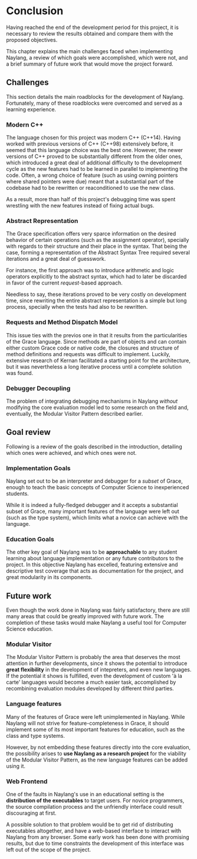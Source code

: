 
Conclusion
=======

Having reached the end of the development period for this project, it is necessary to review the results obtained and compare them with the proposed objectives.

This chapter explains the main challenges faced when implementing Naylang, a review of which goals were accomplished, which were not, and a brief summary of future work that would move the project forward.

Challenges
------

This section details the main roadblocks for the development of Naylang. Fortunately, many of these roadblocks were overcomed and served as a learning experience.

### Modern C++

The language chosen for this project was modern C++ (C++14). Having worked with previous versions of C++ (C++98) extensively before, it seemed that this language choice was the best one. However, the newer versions of C++ proved to be substantially different from the older ones, which introduced a great deal of additional difficulty to the development cycle as the new features had to be learned in parallel to implementing the code. Often, a wrong choice of feature (such as using owning pointers where shared pointers were due) meant that a substantial part of the codebase had to be rewritten or reaconditioned to use the new class.

As a result, more than half of this project's debugging time was spent wrestling with the new features instead of fixing actual bugs.

### Abstract Representation

The Grace specification offers very sparce information on the desired behavior of certain operations (such as the assignment operator), specially with regards to their structure and their place in the syntax. That being the case, forming a representation of the Abstract Syntax Tree required several iterations and a great deal of guesswork.

For instance, the first approach was to introduce arithmetic and logic operators explicitly to the abstract syntax, which had to later be discarded in favor of the current _request_-based approach.

Needless to say, these iterations proved to be very costly on development time, since rewriting the entire abstract representation is a simple but long process, specially when the tests had also to be rewritten.

### Requests and Method Dispatch Model

This issue ties with the previos one in that it results from the particularities of the Grace language. Since methods are part of objects and can contain either custom Grace code or native code, the closures and structure of method definitions and requests was difficult to implement. Luckily, extensive research of Kernan facilitated a starting point for the architecture, but it was nevertheless a long iterative process until a complete solution was found.

### Debugger Decoupling

The problem of integrating debugging mechanisms in Naylang _without_ modifying the core evaluation model led to some research on the field and, eventually, the Modular Visitor Pattern described earlier.

Goal review
------

Following is a review of the goals described in the introduction, detailing which ones were achieved, and which ones were not.

### Implementation Goals

Naylang set out to be an interpreter and debugger for a _subset_ of Grace, enough to teach the basic concepts of Computer Science to inexperienced students.

While it is indeed a fully-fledged debugger and it accepts a substantial subset of Grace, many important features of the language were left out (such as the type system), which limits what a novice can achieve with the language.

### Education Goals

The other key goal of Naylang was to be **approachable** to any student learning about language implementation or any future contributors to the project. In this objective Naylang has excelled, featuring extensive and descriptive test coverage that acts as documentation for the project, and great modularity in its components.

Future work
------

Even though the work done in Naylang was fairly satisfactory, there are still many areas that could be greatly improved with future work. The completion of these tasks would make Naylang a useful tool for Computer Science education.

### Modular Visitor

The Modular Visitor Pattern is probably the area that deserves the most attention in further developments, since it shows the potential to introduce **great flexibility** in the development of intepreters, and even new languages. If the potential it shows is fulfilled, even the development of custom 'à la carte' languages would become a much easier task, accomplished by recombining evaluation modules developed by different third parties.

### Language features

Many of the features of Grace were left unimplemented in Naylang. While Naylang will not strive for feature-completeness in Grace, it should implement some of its most important features for education, such as the class and type systems.

However, by not embedding these features directly into the core evaluation, the possibility arises to **use Naylang as a research project** for the viability of the Modular Visitor Pattern, as the new language features can be added using it.

### Web Frontend

One of the faults in Naylang's use in an educational setting is the **distribution of the executables** to target users. For novice programmers, the source compilation process and the unfriendly interface could result discouraging at first.

A possible solution to that problem would be to get rid of distributing executables altogether, and have a web-based interface to interact with Naylang from any browser. Some early work has been done with promising results, but due to time constraints the development of this interface was left out of the scope of the project.
